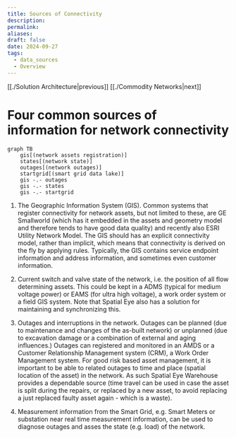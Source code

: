 ```yaml
---
title: Sources of Connectivity
description: 
permalink: 
aliases: 
draft: false
date: 2024-09-27
tags:
  - data_sources
  - Overview
---
```

[[./Solution Architecture|previous]] [[./Commodity Networks|next]]
# Four common sources of information for network connectivity


```mermaid
graph TB
	gis[(network assets registration)]
    states[(network state)]
	outages[(network outages)]
	startgrid[(smart grid data lake)]
    gis -.- outages
    gis -.- states
    gis -.- startgrid
```

1. The Geographic Information System (GIS). Common systems that register connectivity for network assets, but not limited to these, are GE Smallworld (which has it embedded in the assets and geometry model and therefore tends to have good data quality) and recently also ESRI Utility Network Model. The GIS should has an explicit connectivity model, rather than implicit, which means that connectivity is derived on the fly by applying rules. Typically, the GIS contains service endpoint information and address information, and sometimes even customer information.

2. Current switch and valve state of the network, i.e. the position of all flow determining assets. This could be kept in a ADMS (typical for medium voltage power) or EAMS (for ultra high voltage), a work order system or a field GIS system. Note that Spatial Eye also has a solution for maintaining and synchronizing this.

3. Outages and interruptions in the network. Outages can be planned (due to maintenance and changes of the as-built network) or unplanned (due to excavation damage or a combination of external and aging influences.) Outages can registered and monitored in an AMDS or a Customer Relationship Management system (CRM), a Work Order Management system. For good risk based asset management, it is important to be able to related outages to time and place (spatial location of the asset) in the network. As such Spatial Eye Warehouse provides a dependable source (time travel can be used in case the asset is split during the repairs, or replaced by a new asset, to avoid replacing a just replaced faulty asset again - which is a waste).

4. Measurement information from the Smart Grid, e.g. Smart Meters or substation near real time measurement information, can be used to diagnose outages and asses the state (e.g. load) of the network.

